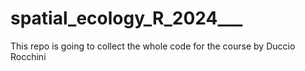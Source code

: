 # spatial_ecology_R_2024___
This repo is going to collect the whole code for the course by Duccio Rocchini
